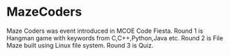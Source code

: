 # MazeCoders
Maze Coders was event introduced in MCOE Code Fiesta. Round 1 is Hangman game with keywords from C,C++,Python,Java etc. Round 2 is File Maze built using Linux file system. Round 3 is Quiz.
